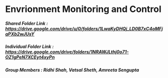# Envrionment Monitoring and Control

##### Shared Folder Link : https://drive.google.com/drive/u/0/folders/1LwaKyDHQj_LD0B7xC4oMFjqPXb2wJUsY

##### Individual Folder Link : https://drive.google.com/drive/folders/1NRAWJLthj0o71-OZ1gPeN7XCEyt4xyPn

##### Group Members : Ridhi Shah, Vatsal Sheth, Amreeta Sengupta


